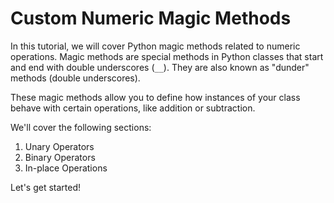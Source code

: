 # Custom Numeric Magic Methods

In this tutorial, we will cover Python magic methods related to numeric operations. Magic methods are special methods in Python classes that start and end with double underscores (`__`). They are also known as "dunder" methods (double underscores).

These magic methods allow you to define how instances of your class behave with certain operations, like addition or subtraction.

We'll cover the following sections:

1. Unary Operators
2. Binary Operators
3. In-place Operations

Let's get started!

